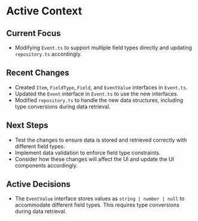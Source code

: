 # Active Context

## Current Focus

- Modifying `Event.ts` to support multiple field types directly and updating `repository.ts` accordingly.

## Recent Changes

- Created `Item`, `FieldType`, `Field`, and `EventValue` interfaces in `Event.ts`.
- Updated the `Event` interface in `Event.ts` to use the new interfaces.
- Modified `repository.ts` to handle the new data structures, including type conversions during data retrieval.

## Next Steps

- Test the changes to ensure data is stored and retrieved correctly with different field types.
- Implement data validation to enforce field type constraints.
- Consider how these changes will affect the UI and update the UI components accordingly.

## Active Decisions

- The `EventValue` interface stores values as `string | number | null` to accommodate different field types. This requires type conversions during data retrieval.
